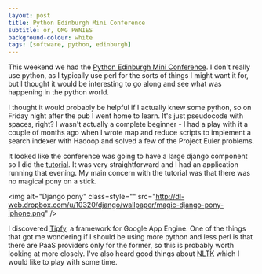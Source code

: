 ```yaml
---
layout: post
title: Python Edinburgh Mini Conference
subtitle: or, OMG PWNIES
background-colour: white
tags: [software, python, edinburgh]
---
```


This weekend we had the <a
href="http://www.pythonedinburgh.org/wiki/2011-May-Mini-Conference">Python
Edinburgh Mini Conference</a>. I don't really use python, as I typically use
perl for the sorts of things I might want it for, but I thought it would be
interesting to go along and see what was happening in the python world.

I thought it would probably be helpful if I actually knew some python, so on
Friday night after the pub I went home to learn. It's just pseudocode with
spaces, right? I wasn't actually a complete beginner - I had a play with it a
couple of months ago when I wrote map and reduce scripts to implement a search
indexer with Hadoop and solved a few of the Project Euler problems.

It looked like the conference was going to have a large django component so I
did the <a
href="http://docs.djangoproject.com/en/dev/intro/tutorial01/">tutorial</a>. It
was very straightforward and I had an application running that evening. My
main concern with the tutorial was that there was no magical pony on a stick.

<img alt="Django pony" class=style=""
src="http://dl-web.dropbox.com/u/10320/django/wallpaper/magic-django-pony-iphone.png"
/>

I discovered <a href="http://www.tipfy.org">Tipfy</a>, a framework for Google
App Engine. One of the things that got me wondering if I should be using more
python and less perl is that there are PaaS providers only for the former, so
this is probably worth looking at more closely. I've also heard good things
about <a href="http://www.nltk.org">NLTK</a> which I would like to play with
some time.